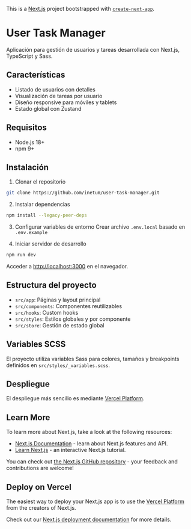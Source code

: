This is a [Next.js](https://nextjs.org) project bootstrapped with [`create-next-app`](https://nextjs.org/docs/app/api-reference/cli/create-next-app).

# User Task Manager

Aplicación para gestión de usuarios y tareas desarrollada con Next.js, TypeScript y Sass.

## Características

- Listado de usuarios con detalles
- Visualización de tareas por usuario
- Diseño responsive para móviles y tablets
- Estado global con Zustand

## Requisitos

- Node.js 18+
- npm 9+

## Instalación

1. Clonar el repositorio

```bash
git clone https://github.com/inetum/user-task-manager.git
```

2. Instalar dependencias

```bash
npm install --legacy-peer-deps
```

3. Configurar variables de entorno
   Crear archivo `.env.local` basado en `.env.example`

4. Iniciar servidor de desarrollo

```bash
npm run dev
```

Acceder a [http://localhost:3000](http://localhost:3000) en el navegador.

## Estructura del proyecto

- `src/app`: Páginas y layout principal
- `src/components`: Componentes reutilizables
- `src/hooks`: Custom hooks
- `src/styles`: Estilos globales y por componente
- `src/store`: Gestión de estado global

## Variables SCSS

El proyecto utiliza variables Sass para colores, tamaños y breakpoints definidos en `src/styles/_variables.scss`.

## Despliegue

El despliegue más sencillo es mediante [Vercel Platform](https://vercel.com/new?utm_medium=default-template&filter=next.js&utm_source=create-next-app&utm_campaign=create-next-app-readme).

## Learn More

To learn more about Next.js, take a look at the following resources:

- [Next.js Documentation](https://nextjs.org/docs) - learn about Next.js features and API.
- [Learn Next.js](https://nextjs.org/learn) - an interactive Next.js tutorial.

You can check out [the Next.js GitHub repository](https://github.com/vercel/next.js) - your feedback and contributions are welcome!

## Deploy on Vercel

The easiest way to deploy your Next.js app is to use the [Vercel Platform](https://vercel.com/new?utm_medium=default-template&filter=next.js&utm_source=create-next-app&utm_campaign=create-next-app-readme) from the creators of Next.js.

Check out our [Next.js deployment documentation](https://nextjs.org/docs/app/building-your-application/deploying) for more details.

